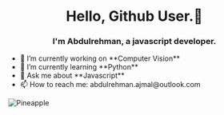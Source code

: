 <h1 align="center"> Hello, Github User.👋 </h1>
<h3 align="center">I'm Abdulrehman, a javascript developer. </h3>
<div>
 <ul>
  <li>🔭 I’m currently working on **Computer Vision**</li>
  <li>🌱 I’m currently learning **Python**</li>
  <li>💬 Ask me about **Javascript**</li>
  <li>📫 How to reach me: abdulrehman.ajmal@outlook.com </li>
 </ul>
</div>

<p><img align="center" src="https://github-readme-stats.vercel.app/api/top-langs?username=Pineapple-1&show_icons=true&locale=en&layout=compact" alt="Pineapple" /></p>
